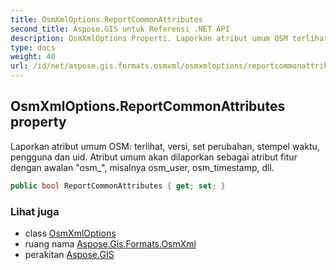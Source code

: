 ```yaml
---
title: OsmXmlOptions.ReportCommonAttributes
second_title: Aspose.GIS untuk Referensi .NET API
description: OsmXmlOptions Properti. Laporkan atribut umum OSM terlihat versi set perubahan stempel waktu pengguna dan uid. Atribut umum akan dilaporkan sebagai atribut fitur dengan awalan osm_ misalnya osm_user osm_timestamp dll.
type: docs
weight: 40
url: /id/net/aspose.gis.formats.osmxml/osmxmloptions/reportcommonattributes/
---
```

## OsmXmlOptions.ReportCommonAttributes property

Laporkan atribut umum OSM: terlihat, versi, set perubahan, stempel waktu, pengguna dan uid. Atribut umum akan dilaporkan sebagai atribut fitur dengan awalan "osm_", misalnya osm_user, osm_timestamp, dll.

```csharp
public bool ReportCommonAttributes { get; set; }
```

### Lihat juga

* class [OsmXmlOptions](../)
* ruang nama [Aspose.Gis.Formats.OsmXml](../../osmxmloptions/)
* perakitan [Aspose.GIS](../../../)


